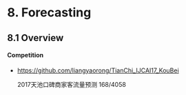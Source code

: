 # 8. Forecasting

## 8.1 Overview


#### Competition

- <https://github.com/liangyaorong/TianChi_IJCAI17_KouBei>

    2017天池口碑商家客流量预测   168/4058
